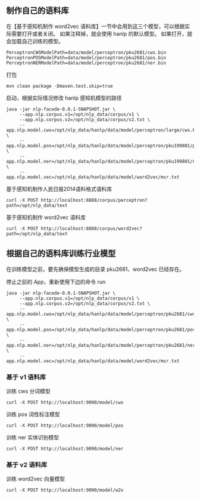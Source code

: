 ## 制作自己的语料库

在【基于感知机制作 word2vec 语料库】一节中会用到这三个模型，可以根据实际需要打开或者关闭。
如果注释掉，就会使用 hanlp 的默认模型。
如果打开，就会加载自己训练的模型。

```
PerceptronCWSModelPath=data/model/perceptron/pku2681/cws.bin
PerceptronPOSModelPath=data/model/perceptron/pku2681/pos.bin
PerceptronNERModelPath=data/model/perceptron/pku2681/ner.bin
```

打包
```
mvn clean package -Dmaven.test.skip=true
```

启动，根据实际情况修改 hanlp 感知机模型的路径
```
java -jar nlp-facede-0.0.1-SNAPSHOT.jar \
     --app.nlp.corpus.v1=/opt/nlp_data/corpus/v1 \
     --app.nlp.corpus.v2=/opt/nlp_data/corpus/v2.txt \
     --app.nlp.model.cws=/opt/nlp_data/hanlp/data/model/perceptron/large/cws.bin \
     --app.nlp.model.pos=/opt/nlp_data/hanlp/data/model/perceptron/pku199801/pos.bin \
     --app.nlp.model.ner=/opt/nlp_data/hanlp/data/model/perceptron/pku199801/ner.bin \
     --app.nlp.model.vec=/opt/nlp_data/hanlp/data/model/word2vec/msr.txt
```

基于感知机制作人民日报2014语料格式语料库
```
curl -X POST http://localhost:8888/corpus/perceptron?path=/opt/nlp_data/text
``` 

基于感知机制作 word2vec 语料库
```
curl -X POST http://localhost:8888/corpus/word2vec?path=/opt/nlp_data/text
```

## 根据自己的语料库训练行业模型

在训练模型之前，要先确保模型生成的目录 pku2681、word2vec 已经存在。

停止之前的 App，重新使用下边的命令 run
```
java -jar nlp-facede-0.0.1-SNAPSHOT.jar \
     --app.nlp.corpus.v1=/opt/nlp_data/corpus/v1 \
     --app.nlp.corpus.v2=/opt/nlp_data/corpus/v2.txt \
     --app.nlp.model.cws=/opt/nlp_data/hanlp/data/model/perceptron/pku2681/cws.bin \
     --app.nlp.model.pos=/opt/nlp_data/hanlp/data/model/perceptron/pku2681/pos.bin \
     --app.nlp.model.ner=/opt/nlp_data/hanlp/data/model/perceptron/pku2681/ner.bin \
     --app.nlp.model.vec=/opt/nlp_data/hanlp/data/model/word2vec/msr.txt
```

### 基于 v1 语料库

训练 cws 分词模型
```
curl -X POST http://localhost:9090/model/cws
```

训练 pos 词性标注模型
```
curl -X POST http://localhost:9090/model/pos
```

训练 ner 实体识别模型
```
curl -X POST http://localhost:9090/model/ner
```

### 基于 v2 语料库

训练 word2vec 向量模型
```
curl -X POST http://localhost:9090/model/w2v
```

 